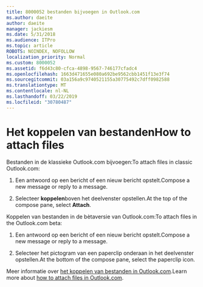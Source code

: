 ```yaml
---
title: 8000052 bestanden bijvoegen in Outlook.com
ms.author: daeite
author: daeite
manager: jackiesm
ms.date: 5/31/2018
ms.audience: ITPro
ms.topic: article
ROBOTS: NOINDEX, NOFOLLOW
localization_priority: Normal
ms.custom: 8000052
ms.assetid: f6d43c80-cfca-4898-9567-746177cfadc4
ms.openlocfilehash: 1663d471655e080a692be9562cbb1451f13e3f74
ms.sourcegitcommit: 03a156a9c9740521155a30775492c7dff0982588
ms.translationtype: MT
ms.contentlocale: nl-NL
ms.lasthandoff: 03/22/2019
ms.locfileid: "30780487"
---
```

# <a name="how-to-attach-files"></a><span data-ttu-id="2a047-102">Het koppelen van bestanden</span><span class="sxs-lookup"><span data-stu-id="2a047-102">How to attach files</span></span>

<span data-ttu-id="2a047-103">Bestanden in de klassieke Outlook.com bijvoegen:</span><span class="sxs-lookup"><span data-stu-id="2a047-103">To attach files in classic Outlook.com:</span></span>
  
1. <span data-ttu-id="2a047-104">Een antwoord op een bericht of een nieuw bericht opstelt.</span><span class="sxs-lookup"><span data-stu-id="2a047-104">Compose a new message or reply to a message.</span></span>
    
2. <span data-ttu-id="2a047-105">Selecteer **koppelen**boven het deelvenster opstellen.</span><span class="sxs-lookup"><span data-stu-id="2a047-105">At the top of the compose pane, select **Attach**.</span></span> 
    
<span data-ttu-id="2a047-106">Koppelen van bestanden in de bètaversie van Outlook.com:</span><span class="sxs-lookup"><span data-stu-id="2a047-106">To attach files in the Outlook.com beta:</span></span>
  
1. <span data-ttu-id="2a047-107">Een antwoord op een bericht of een nieuw bericht opstelt.</span><span class="sxs-lookup"><span data-stu-id="2a047-107">Compose a new message or reply to a message.</span></span>
    
2. <span data-ttu-id="2a047-108">Selecteer het pictogram van een paperclip onderaan in het deelvenster opstellen.</span><span class="sxs-lookup"><span data-stu-id="2a047-108">At the bottom of the compose pane, select the paperclip icon.</span></span>
    
<span data-ttu-id="2a047-109">Meer informatie over [het koppelen van bestanden in Outlook.com](https://go.microsoft.com/fwlink/p/?linkid=2001702&amp;clcid=0x409).</span><span class="sxs-lookup"><span data-stu-id="2a047-109">Learn more about [how to attach files in Outlook.com](https://go.microsoft.com/fwlink/p/?linkid=2001702&amp;clcid=0x409).</span></span>
  

